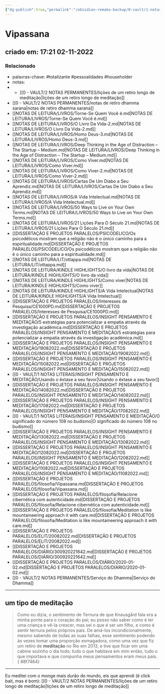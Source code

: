 ```yaml
---
{"dg-publish":true,"permalink":"/obsidian-remake-backup/0-vault/1-notas-literais/filosofia/vipassana/","tags":["totalizante","pessoalidades","householder"],"dgHomeLink":true,"dgShowLocalGraph":true,"dgShowFileTree":true,"noteIcon":""}
---
```


# Vipassana
## criado em: 17:21 02-11-2022

### Relacionado
- palavras-chave: #totalizante #pessoalidades #householder 
- notas: 
- - [[0 - VAULT/2 NOTAS PERMANENTES/lições de um retiro longo de meditação\|lições de um retiro longo de meditação]]
- [[0 - VAULT/2 NOTAS PERMANENTES/notas de retiro dhamma sarana\|notas de retiro dhamma sarana]]
- [[NOTAS DE LEITURA/LIVROS/Torne-Se Quem Você é.md\|NOTAS DE LEITURA/LIVROS/Torne-Se Quem Você é.md]]
- [[NOTAS DE LEITURA/LIVROS/O Livro Da Vida-2.md\|NOTAS DE LEITURA/LIVROS/O Livro Da Vida-2.md]]
- [[NOTAS DE LEITURA/LIVROS/Homo Deus-3.md\|NOTAS DE LEITURA/LIVROS/Homo Deus-3.md]]
- [[NOTAS DE LEITURA/LIVROS/Deep Thinking in the Age of Distraction – The Startup – Medium.md\|NOTAS DE LEITURA/LIVROS/Deep Thinking in the Age of Distraction – The Startup – Medium.md]]
- [[NOTAS DE LEITURA/LIVROS/Como Viver.md\|NOTAS DE LEITURA/LIVROS/Como Viver.md]]
- [[NOTAS DE LEITURA/LIVROS/Como Viver-2.md\|NOTAS DE LEITURA/LIVROS/Como Viver-2.md]]
- [[NOTAS DE LEITURA/LIVROS/Cartas De Um Diabo a Seu Aprendiz.md\|NOTAS DE LEITURA/LIVROS/Cartas De Um Diabo a Seu Aprendiz.md]]
- [[NOTAS DE LEITURA/LIVROS/A Vida Intelectual.md\|NOTAS DE LEITURA/LIVROS/A Vida Intelectual.md]]
- [[NOTAS DE LEITURA/LIVROS/50 Ways to Live on Your Own Terms.md\|NOTAS DE LEITURA/LIVROS/50 Ways to Live on Your Own Terms.md]]
- [[NOTAS DE LEITURA/LIVROS/21 Lições Para O Século 21.md\|NOTAS DE LEITURA/LIVROS/21 Lições Para O Século 21.md]]
- [[DISSERTAÇÃO E PROJETOS PARALELOS/PSICODELICO/Os psicodélicos mostram que a religião não é o único caminho para a espiritualidade.md\|DISSERTAÇÃO E PROJETOS PARALELOS/PSICODELICO/Os psicodélicos mostram que a religião não é o único caminho para a espiritualidade.md]]
- [[NOTAS DE LEITURA/LIT/ottappa.md\|NOTAS DE LEITURA/LIT/ottappa.md]]
- [[NOTAS DE LEITURA/KINDLE HIGHLIGHTS/O livro da vida\|NOTAS DE LEITURA/KINDLE HIGHLIGHTS/O livro da vida]]
- [[NOTAS DE LEITURA/KINDLE HIGHLIGHTS/Como viver\|NOTAS DE LEITURA/KINDLE HIGHLIGHTS/Como viver]]
- [[NOTAS DE LEITURA/KINDLE HIGHLIGHTS/A Vida Intelectual\|NOTAS DE LEITURA/KINDLE HIGHLIGHTS/A Vida Intelectual]]
- [[DISSERTAÇÃO E PROJETOS PARALELOS/Interesses de Pesquisa/CE1000PD.md\|DISSERTAÇÃO E PROJETOS PARALELOS/Interesses de Pesquisa/CE1000PD.md]]
- [[DISSERTAÇÃO E PROJETOS PARALELOS/INSIGHT PENSAMENTO E MEDITAÇÃO/5 estratégias para potencializar a empatia através da investigação acadêmica.md\|DISSERTAÇÃO E PROJETOS PARALELOS/INSIGHT PENSAMENTO E MEDITAÇÃO/5 estratégias para potencializar a empatia através da investigação acadêmica.md]]
- [[DISSERTAÇÃO E PROJETOS PARALELOS/INSIGHT PENSAMENTO E MEDITAÇÃO/19082022.md\|DISSERTAÇÃO E PROJETOS PARALELOS/INSIGHT PENSAMENTO E MEDITAÇÃO/19082022.md]]
- [[DISSERTAÇÃO E PROJETOS PARALELOS/INSIGHT PENSAMENTO E MEDITAÇÃO/15082022.md\|DISSERTAÇÃO E PROJETOS PARALELOS/INSIGHT PENSAMENTO E MEDITAÇÃO/15082022.md]]
- [[0 - VAULT/1 NOTAS LITERAIS/INSIGHT PENSAMENTO E MEDITAÇÃO/Usando o êxtase a seu favor\|Usando o êxtase a seu favor]]
- [[DISSERTAÇÃO E PROJETOS PARALELOS/INSIGHT PENSAMENTO E MEDITAÇÃO/14082022.md\|DISSERTAÇÃO E PROJETOS PARALELOS/INSIGHT PENSAMENTO E MEDITAÇÃO/14082022.md]]
- [[DISSERTAÇÃO E PROJETOS PARALELOS/INSIGHT PENSAMENTO E MEDITAÇÃO/17082022.md\|DISSERTAÇÃO E PROJETOS PARALELOS/INSIGHT PENSAMENTO E MEDITAÇÃO/17082022.md]]
- [[0 - VAULT/1 NOTAS LITERAIS/INSIGHT PENSAMENTO E MEDITAÇÃO/O significado do número 108 no budismo\|O significado do número 108 no budismo]]
- [[DISSERTAÇÃO E PROJETOS PARALELOS/INSIGHT PENSAMENTO E MEDITAÇÃO/13082022.md\|DISSERTAÇÃO E PROJETOS PARALELOS/INSIGHT PENSAMENTO E MEDITAÇÃO/13082022.md]]
- [[DISSERTAÇÃO E PROJETOS PARALELOS/INSIGHT PENSAMENTO E MEDITAÇÃO/12082022.md\|DISSERTAÇÃO E PROJETOS PARALELOS/INSIGHT PENSAMENTO E MEDITAÇÃO/12082022.md]]
- [[DISSERTAÇÃO E PROJETOS PARALELOS/INSIGHT PENSAMENTO E MEDITAÇÃO/11082022.md\|DISSERTAÇÃO E PROJETOS PARALELOS/INSIGHT PENSAMENTO E MEDITAÇÃO/11082022.md]]
- [[DISSERTAÇÃO E PROJETOS PARALELOS/filosofia/Vipassana.md\|DISSERTAÇÃO E PROJETOS PARALELOS/filosofia/Vipassana.md]]
- [[DISSERTAÇÃO E PROJETOS PARALELOS/filosofia/Relacione cibernética com autenticidade.md\|DISSERTAÇÃO E PROJETOS PARALELOS/filosofia/Relacione cibernética com autenticidade.md]]
- [[DISSERTAÇÃO E PROJETOS PARALELOS/filosofia/Meditation is like mountaineering approach it with care.md\|DISSERTAÇÃO E PROJETOS PARALELOS/filosofia/Meditation is like mountaineering approach it with care.md]]
- [[DISSERTAÇÃO E PROJETOS PARALELOS/ELIT/20082022.md\|DISSERTAÇÃO E PROJETOS PARALELOS/ELIT/20082022.md]]
- [[DISSERTAÇÃO E PROJETOS PARALELOS/DIÁRIO/300920221642.md\|DISSERTAÇÃO E PROJETOS PARALELOS/DIÁRIO/300920221642.md]]
- [[DISSERTAÇÃO E PROJETOS PARALELOS/DIÁRIO/2020-01-02.md\|DISSERTAÇÃO E PROJETOS PARALELOS/DIÁRIO/2020-01-02.md]]
- [[0 - VAULT/2 NOTAS PERMANENTES/Serviço do Dhamma\|Serviço do Dhamma]]
---
## um tipo de meditação

>Como eu dizia, o sentimento de Ternura de que Knausgård fala era a minha ponte para o coração do pai; eu posso não saber como é ter uma criança e vê-la crescer, mas sei o que é ser um filho, e como é sentir ternura pelos próprios pais. De amá-los incondicionalmente, mesmo sabendo de todas as suas falhas, esse sentimento podendo às vezes tomar uma proporção esmagadora, como uma vez que fiz um retiro de **meditação** no Rio em 2013, e tive que ficar em uma cabine sozinho o dia todo; tudo o que habitava em mim então, tudo o que importava e que compunha meus pensamentos eram meus pais.
{ #8f7464}


---
Eu meditei com o monge mais durão do mundo, eis  que aprendi (é click bait, mas é bom): [[0 - VAULT/2 NOTAS PERMANENTES/lições de um retiro longo de meditação\|lições de um retiro longo de meditação]]